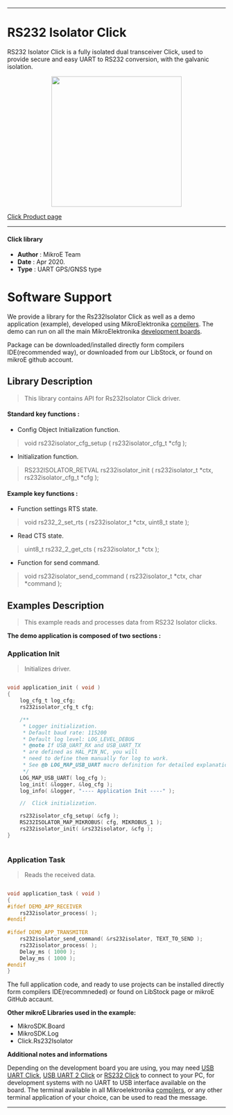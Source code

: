
---
# RS232 Isolator Click

RS232 Isolator Click is a fully isolated dual transceiver Click, used to provide secure and easy UART to RS232 conversion, with the galvanic isolation.

<p align="center">
  <img src="https://download.mikroe.com/images/click_for_ide/rs232isolator_click.png" height=300px>
</p>

[Click Product page](https://www.mikroe.com/rs232-isolator-click)

---


#### Click library 

- **Author**        : MikroE Team
- **Date**          : Apr 2020.
- **Type**          : UART GPS/GNSS type


# Software Support

We provide a library for the Rs232Isolator Click 
as well as a demo application (example), developed using MikroElektronika 
[compilers](https://shop.mikroe.com/compilers). 
The demo can run on all the main MikroElektronika [development boards](https://shop.mikroe.com/development-boards).

Package can be downloaded/installed directly form compilers IDE(recommended way), or downloaded from our LibStock, or found on mikroE github account. 

## Library Description

> This library contains API for Rs232Isolator Click driver.

#### Standard key functions :

- Config Object Initialization function.
> void rs232isolator_cfg_setup ( rs232isolator_cfg_t *cfg ); 
 
- Initialization function.
> RS232ISOLATOR_RETVAL rs232isolator_init ( rs232isolator_t *ctx, rs232isolator_cfg_t *cfg );

#### Example key functions :

- Function settings RTS state.
> void rs232_2_set_rts ( rs232isolator_t *ctx, uint8_t state );
 
- Read CTS state.
> uint8_t rs232_2_get_cts ( rs232isolator_t *ctx );

- Function for send command.
> void rs232isolator_send_command ( rs232isolator_t *ctx, char *command );

## Examples Description

> This example reads and processes data from RS232 Isolator clicks.

**The demo application is composed of two sections :**

### Application Init 

> Initializes driver.

```c

void application_init ( void )
{
    log_cfg_t log_cfg;
    rs232isolator_cfg_t cfg;

    /** 
     * Logger initialization.
     * Default baud rate: 115200
     * Default log level: LOG_LEVEL_DEBUG
     * @note If USB_UART_RX and USB_UART_TX 
     * are defined as HAL_PIN_NC, you will 
     * need to define them manually for log to work. 
     * See @b LOG_MAP_USB_UART macro definition for detailed explanation.
     */
    LOG_MAP_USB_UART( log_cfg );
    log_init( &logger, &log_cfg );
    log_info( &logger, "---- Application Init ----" );

    //  Click initialization.

    rs232isolator_cfg_setup( &cfg );
    RS232ISOLATOR_MAP_MIKROBUS( cfg, MIKROBUS_1 );
    rs232isolator_init( &rs232isolator, &cfg );
}
  
```

### Application Task

> Reads the received data.

```c

void application_task ( void )
{
#ifdef DEMO_APP_RECEIVER
    rs232isolator_process( );
#endif
    
#ifdef DEMO_APP_TRANSMITER
    rs232isolator_send_command( &rs232isolator, TEXT_TO_SEND );
    rs232isolator_process( );
    Delay_ms ( 1000 );
    Delay_ms ( 1000 );
#endif    
} 

```

The full application code, and ready to use projects can be  installed directly form compilers IDE(recommneded) or found on LibStock page or mikroE GitHub accaunt.

**Other mikroE Libraries used in the example:** 

- MikroSDK.Board
- MikroSDK.Log
- Click.Rs232Isolator

**Additional notes and informations**

Depending on the development board you are using, you may need 
[USB UART Click](https://shop.mikroe.com/usb-uart-click), 
[USB UART 2 Click](https://shop.mikroe.com/usb-uart-2-click) or 
[RS232 Click](https://shop.mikroe.com/rs232-click) to connect to your PC, for 
development systems with no UART to USB interface available on the board. The 
terminal available in all Mikroelektronika 
[compilers](https://shop.mikroe.com/compilers), or any other terminal application 
of your choice, can be used to read the message.



---
